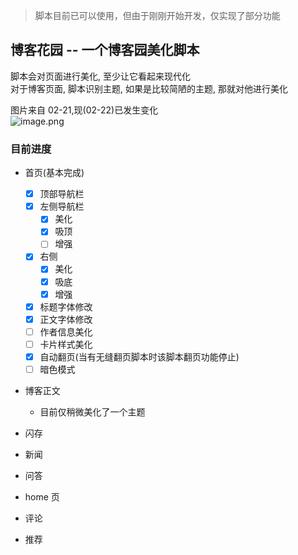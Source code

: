 > 脚本目前已可以使用，但由于刚刚开始开发，仅实现了部分功能

## 博客花园 -- 一个博客园美化脚本

脚本会对页面进行美化, 至少让它看起来现代化  
对于博客页面, 脚本识别主题, 如果是比较简陋的主题, 那就对他进行美化

图片来自 02-21,现(02-22)已发生变化  
![image.png](https://s2.loli.net/2024/02/21/KB25YHTlV97i864.png)

### 目前进度

- 首页(基本完成)
  - [x] 顶部导航栏
  - [x] 左侧导航栏
    - [x] 美化
    - [x] 吸顶
    - [ ] 增强
  - [x] 右侧
    - [x] 美化
    - [x] 吸底
    - [x] 增强
  - [x] 标题字体修改
  - [x] 正文字体修改
  - [ ] 作者信息美化
  - [ ] 卡片样式美化
  - [x] 自动翻页(当有无缝翻页脚本时该脚本翻页功能停止)
  - [ ] 暗色模式
- 博客正文

  - 目前仅稍微美化了一个主题

- 闪存
- 新闻
- 问答
- home 页
- 评论
- 推荐
